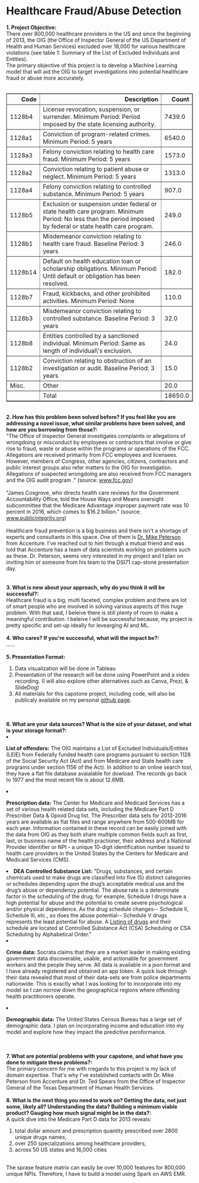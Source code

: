 <div class="cell text_cell rendered unselected" tabindex="2">
<div class="inner_cell">
<div class="text_cell_render rendered_html" tabindex="-1">
<h1>Healthcare Fraud/Abuse Detection</h1>
</div>
</div>
</div>
<div class="cell text_cell unselected rendered" tabindex="2">
<div class="prompt input_prompt"><strong>1. Project Objective:</strong></div>
<div class="prompt input_prompt">
There over 800,000 healthcare providers in the US and since the beginning of 2013, the OIG (the Office of Inspector General of the US Department of Health and Human Services) excluded over 18,000 for various healthcare violations (see table 1: Summary of the List of Excluded Individuals and Entities). 
<br />
The primary objective of this project is to develop a Machine Learning model that will aid the OIG to target investigations into potential healthcare fraud or abuse more accurately.&nbsp;</div>
<br />
<table border="1" class="dataframe">  <thead>    <tr style="text-align: right;">      <th>Code</th>      <th>Description</th>      <th>Count</th>    </tr>  </thead>  <tbody>    <tr>      <td>1128b4</td>      <td>License revocation, suspension, or surrender. Minimum Period: Period imposed by the state licensing authority.</td>      <td>7439.0</td>    </tr>    <tr>      <td>1128a1</td>      <td>Conviction of program-related crimes. Minimum Period: 5 years</td>      <td>6540.0</td>    </tr>    <tr>      <td>1128a3</td>      <td>Felony conviction relating to health care fraud. Minimum Period: 5 years</td>      <td>1573.0</td>    </tr>    <tr>      <td>1128a2</td>      <td>Conviction relating to patient abuse or neglect. Minimum Period: 5 years</td>      <td>1313.0</td>    </tr>    <tr>      <td>1128a4</td>      <td>Felony conviction relating to controlled substance. Minimum Period: 5 years</td>      <td>907.0</td>    </tr>    <tr>      <td>1128b5</td>      <td>Exclusion or suspension under federal or state health care program. Minimum Period: No less than the period imposed by federal or state health care program.</td>      <td>249.0</td>    </tr>    <tr>      <td>1128b1</td>      <td>Misdemeanor conviction relating to health care fraud. Baseline Period: 3 years</td>      <td>246.0</td>    </tr>    <tr>      <td>1128b14</td>      <td>Default on health education loan or scholarship obligations. Minimum Period: Until default or obligation has been resolved.</td>      <td>182.0</td>    </tr>    <tr>      <td>1128b7</td>      <td>Fraud, kickbacks, and other prohibited activities. Minimum Period: None</td>      <td>110.0</td>    </tr>    <tr>      <td>1128b3</td>      <td>Misdemeanor conviction relating to controlled substance. Baseline Period: 3 years</td>      <td>32.0</td>    </tr>    <tr>      <td>1128b8</td>      <td>Entities controlled by a sanctioned individual. Minimum Period: Same as length of individual\'s exclusion.</td>      <td>24.0</td>    </tr>    <tr>      <td>1128b2</td>      <td>Conviction relating to obstruction of an investigation or audit. Baseline Period: 3 years</td>      <td>15.0</td>    </tr>    <tr>      <td>Misc.</td>      <td>Other</td>      <td>20.0</td>    </tr>    <tr>      <td></td>      <td>Total</td>      <td>18650.0</td>    </tr>  </tbody></table>
<br />
<div class="prompt input_prompt"><strong>2. How has this problem been solved before? If you feel like you are addressing a novel issue, what similar problems have been solved, and how are you borrowing from those?:</strong></div>
<div class="prompt input_prompt">
"The Office of Inspector General investigates complaints or allegations of wrongdoing or misconduct by employees or contractors that involve or give rise to fraud, waste or abuse within the programs or operations of the FCC.<br />
Allegations are received primarily from FCC employees and licensees. However, members of Congress, other agencies, citizens, contractors and public interest groups also refer matters to the OIG for investigation. Allegations of suspected wrongdoing are also received from FCC managers and the OIG audit program ." (source: <a href="https://www.fcc.gov/inspector-general/general/investigations#block-menu-block-4">www.fcc.gov</a>)<br />
<br />
"James Cosgrove, who directs health care reviews for the Government Accountability Office, told the House Ways and Means oversight subcommittee that the Medicare Advantage improper payment rate was 10 percent in 2016, which comes to $16.2 billion." (source: <a href="https://www.publicintegrity.org/2017/07/19/21011/fraud-and-billing-mistakes-cost-medicare-and-taxpayers-tens-billions-last-year">www.publicintegrity.org</a>)<br />
<br />
Healthcare fraud prevention is a big business and there isn't a shortage of experts and consultants in this space. One of them is <a href="https://www.accenture.com/us-en/company-michael-petersen">Dr. Mike Peterson</a> from Accenture. I've reached out to him through a mutual friend and was told that Accenture has a team of data scientists working on problems such as these. Dr. Peterson, seems very interested in my project and I plan on inviting him or someone from his team to the DSI71 cap-stone presentation day.<br /> 
&nbsp;</div>
<br />
<div class="prompt input_prompt"><strong>3. What is new about your approach, why do you think it will be successful?:</strong></div>
<div class="prompt input_prompt">
Heathcare fraud is a big, multi faceted, complex problem and there are lot of smart people who are involved in solving various aspects of this huge problem. With that said, I beleive there is still plenty of room to make a meaningful contribution. I beleive I will be successful because, my project is pretty specific and set-up ideally for levearging AI and ML.<br />
<br />
<div class="prompt input_prompt"><strong>4. Who cares? If you're successful, what will the impact be?:</strong></div>
<div class="prompt input_prompt">
......<br />
<br />
<div class="prompt input_prompt"><strong>5. Presentation Format:</strong></div>
<div class="prompt input_prompt">
<ol>
<li>Data visualization will be done in Tableau</li>
<li>Presentation of the research will be done using PowerPoint and a video recording. (I will also explore other alternatives such as Canva, Prezi, &amp; SlideDog)</li>
<li>All materials for this capstone project, including code,  will also be publicaly available on my personal <a href="https://dast1.github.io">github page</a>. </li>
</ol><br />
<br />
<div class="prompt input_prompt"><strong>6. What are your data sources? What is the size of your dataset, and what is your storage format?:</strong></div>
<div class="prompt input_prompt">
<li>
<p><strong>List of offenders:</strong> The OIG maintains a List of Excluded Individuals/Entities (LEIE) from Federally funded health care programs pursuant to section 1128 of the Social Security Act (Act) and from Medicare and State health care programs under section 1156 of the Act). In addition to an online search tool, they have a flat file database avaialable for dowload. The records go back to 1977 and the most recent file is about 12.6MB.</p>
</li>
<li>
<p><strong>Prescription data:</strong> The Center for Medicare and Medicaid Services has a set of various health related data sets, including the Medicare Part D Prescriber Data &amp; Opioid Drug list. The Prescriber data sets for 2013-2016 years are available as flat files and range anywhere from 500-600MB for each year. Information contained in these record can be easily joined with the data from OIG as they both share multiple common fields such as first, last, or business name of the health practioner, their address and a National Provider Identifier or NPI - a unique 10-digit identification number issued to health care providers in the United States by the Centers for Medicare and Medicaid Services (CMS).</p>
</li>
<li><strong>DEA Controlled Substance List:</strong> "Drugs, substances, and certain chemicals used to make drugs are classified into five (5) distinct categories or schedules depending upon the drug&rsquo;s acceptable medical use and the drug&rsquo;s abuse or dependency potential. The abuse rate is a determinate factor in the scheduling of the drug; for example, Schedule I drugs have a high potential for abuse and the potential to create severe psychological and/or physical dependence. As the drug schedule changes-- Schedule II, Schedule III, etc., so does the abuse potential-- Schedule V drugs represents the least potential for abuse. A <a href="https://www.dea.gov/druginfo/ds.shtml">Listing of drugs</a> and their schedule are located at Controlled Substance Act (CSA) Scheduling or CSA Scheduling by Alphabetical Order." </li>
<li>
<p><strong>Crime data:</strong> Socrata claims that they are a market leader in making existing government data discoverable, usable, and actionable for government workers and the people they serve. All data is available in a json format and I have already registered and obtained an app token. A quick look through their data revealed that most of their data-sets are from police departments nationwide. This is exactly what I was looking for to incorporate into my model so I can norrow down the geographical regions where offending health practitioners operate.</p>
</li>
<li>
<p><strong>Demographic data:</strong> The United States Census Bureau has a large set of demographic data. I plan on incorporating income and education into my model and explore how they impact the predictive peroformance.</p>
</li>
</ol><br />
<br />
<div class="prompt input_prompt"><strong>7. What are potential problems with your capstone, and what have you done to mitigate these problems?:</strong></div>
<div class="prompt input_prompt">
The primary concern for me with rregards to this project is my lack of domain expertise. That's why I've established contacts with Dr. Mike Peterson from Accenture and Dr. Ted Spears from the Office of Inspector General of the Texas Department of Human Health Services.<br />
<br />
<div clas s="prompt input_prompt"><strong>8. What is the next thing you need to work on? Getting the data, not just some, likely all? Understanding the data? Building a minimum viable product? Gauging how much signal might be in the data?:</strong></div>
<div class="prompt input_prompt">
A quick dive into the Medicare Part D data for 2013 reveals:<br />
<ol>
<li> total dollar amount and prescription quantity prescribed over 2800 unique drugs names,</li>
<li>over 250 specializations among healthcare providers,</li>
<li>across 50 US states and 16,000 cities</li>
</ol><br />
The sprase feature matrix can easily be over 10,000 features for 800,000 unique NPIs. Therefore, I have to build a model using Spark on AWS EMR. <br />
